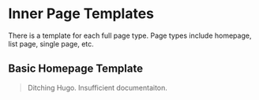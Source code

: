 # Inner Page Templates

There is a template for each full page type.  Page types include homepage, list page, single page, etc.

## Basic Homepage Template

> Ditching Hugo.  Insufficient documentaiton.

